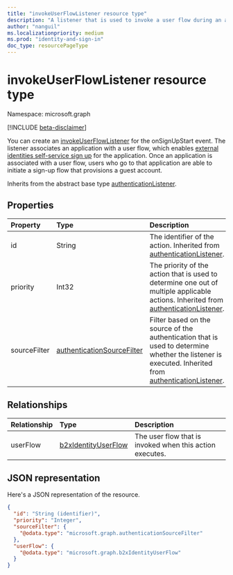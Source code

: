 ```yaml
---
title: "invokeUserFlowListener resource type"
description: "A listener that is used to invoke a user flow during an authentication event."
author: "nanguil"
ms.localizationpriority: medium
ms.prod: "identity-and-sign-in"
doc_type: resourcePageType
---
```


# invokeUserFlowListener resource type

Namespace: microsoft.graph

[!INCLUDE [beta-disclaimer](../../includes/beta-disclaimer.md)]

You can create an [invokeUserFlowListener](../resources/invokeuserflowlistener.md) for the onSignUpStart event. The listener associates an application with a user flow, which enables [external identities self-service sign up](/azure/active-directory/external-identities/self-service-sign-up-overview) for the application. Once an application is associated with a user flow, users who go to that application are able to initiate a sign-up flow that provisions a guest account.

Inherits from the abstract base type [authenticationListener](../resources/authenticationlistener.md).

## Properties

|Property|Type|Description|
|:---|:---|:---|
|id|String|The identifier of the action. Inherited from [authenticationListener](../resources/authenticationlistener.md).|
|priority|Int32|The priority of the action that is used to determine one out of multiple applicable actions. Inherited from [authenticationListener](../resources/authenticationlistener.md).|
|sourceFilter|[authenticationSourceFilter](../resources/authenticationsourcefilter.md)|Filter based on the source of the authentication that is used to determine whether the listener is executed. Inherited from [authenticationListener](../resources/authenticationlistener.md).|

## Relationships

|Relationship|Type|Description|
|:---|:---|:---|
|userFlow|[b2xIdentityUserFlow](../resources/b2xidentityuserflow.md)|The user flow that is invoked when this action executes.|

## JSON representation

Here's a JSON representation of the resource.
<!-- {
  "blockType": "resource",
  "keyProperty": "id",
  "@odata.type": "microsoft.graph.invokeUserFlowListener",
  "baseType": "microsoft.graph.authenticationListener",
  "openType": false
}
-->

``` json
{
  "id": "String (identifier)",
  "priority": "Integer",
  "sourceFilter": {
    "@odata.type": "microsoft.graph.authenticationSourceFilter"
  },
  "userFlow": {
    "@odata.type": "microsoft.graph.b2xIdentityUserFlow"
  }
}
```
